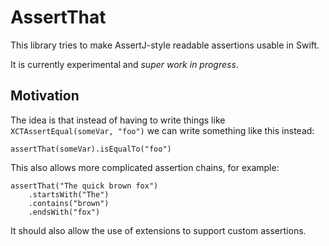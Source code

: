 # AssertThat

This library tries to make AssertJ-style readable assertions usable in Swift.

It is currently experimental and *super work in progress*.

## Motivation

The idea is that instead of having to write things like `XCTAssertEqual(someVar, "foo")` we can write
something like this instead:

    assertThat(someVar).isEqualTo("foo")

This also allows more complicated assertion chains, for example:

    assertThat("The quick brown fox")
        .startsWith("The")
        .contains("brown")
        .endsWith("fox")

It should also allow the use of extensions to support custom assertions.
